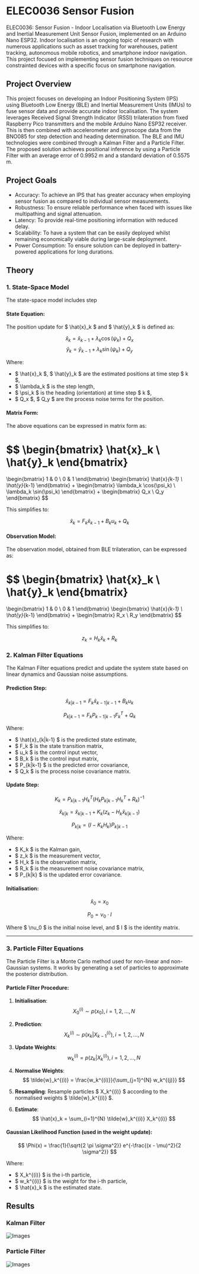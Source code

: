 # ELEC0036 Sensor Fusion
ELEC0036: Sensor Fusion - Indoor Localisation via Bluetooth Low Energy and Inertial Measurement Unit Sensor Fusion, implemented on an Arduino Nano ESP32. Indoor localisation is an ongoing topic of research with numerous applications such as
asset tracking for warehouses, patient tracking, autonomous mobile robotics, and smartphone indoor navigation. This project focused on implementing sensor fusion techniques on resource constrainted devices with a specific focus on smartphone navigation.

## Project Overview
This project focuses on developing an Indoor Positioning System (IPS) using Bluetooth Low Energy (BLE) and Inertial Measurement Units (IMUs) to fuse sensor data and provide accurate indoor localisation. The system leverages Received Signal Strength Indicator (RSSI) trilateration from fixed Raspberry Pico transmitters and the mobile Arduino Nano ESP32 receiver. This is then combined with accelerometer and gyroscope data from the BNO085 for step detection and heading determination. The BLE and IMU technologies were combined through a Kalman Filter and a Particle Filter. The proposed solution achieves positional inference by using a Particle Filter with an average error of 0.9952 m and a standard deviation of 0.5575 m.

## Project Goals
- Accuracy: To achieve an IPS that has greater accuracy when employing sensor
fusion as compared to individual sensor measurements.
- Robustness: To ensure reliable performance when faced with issues like multipathing and signal attenuation.
- Latency: To provide real-time positioning information with reduced delay.
- Scalability: To have a system that can be easily deployed whilst remaining economically viable during large-scale deployment.
- Power Consumption: To ensure solution can be deployed in battery-powered
applications for long durations.

## Theory

### 1. **State-Space Model**
The state-space model includes step

#### **State Equation**:
The position update for $ \hat{x}_k $ and $ \hat{y}_k $ is defined as:

$$
\hat{x}_k = \hat{x}_{k-1} + \lambda_k \cos(\psi_k) + Q_x
$$
$$
\hat{y}_k = \hat{y}_{k-1} + \lambda_k \sin(\psi_k) + Q_y
$$

Where:
- $ \hat{x}_k $, $ \hat{y}_k $ are the estimated positions at time step $ k $,
- $ \lambda_k $ is the step length,
- $ \psi_k $ is the heading (orientation) at time step $ k $,
- $ Q_x $, $ Q_y $ are the process noise terms for the position.

#### **Matrix Form**:
The above equations can be expressed in matrix form as:

$$
\begin{bmatrix}
\hat{x}_k \\
\hat{y}_k
\end{bmatrix}
=
\begin{bmatrix}
1 & 0 \\
0 & 1
\end{bmatrix}
\begin{bmatrix}
\hat{x}_{k-1} \\
\hat{y}_{k-1}
\end{bmatrix}
+
\begin{bmatrix}
\lambda_k \cos(\psi_k) \\
\lambda_k \sin(\psi_k)
\end{bmatrix}
+
\begin{bmatrix}
Q_x \\
Q_y
\end{bmatrix}
$$

This simplifies to:

$$
\hat{x}_k = F_k \hat{x}_{k-1} + B_k u_k + Q_k
$$

#### **Observation Model**:
The observation model, obtained from BLE trilateration, can be expressed as:

$$
\begin{bmatrix}
\hat{x}_k \\
\hat{y}_k
\end{bmatrix}
=
\begin{bmatrix}
1 & 0 \\
0 & 1
\end{bmatrix}
\begin{bmatrix}
\hat{x}_{k-1} \\
\hat{y}_{k-1}
\end{bmatrix}
+
\begin{bmatrix}
R_x \\
R_y
\end{bmatrix}
$$

This simplifies to:

$$
z_k = H_k \hat{x}_k + R_k
$$

### 2. **Kalman Filter Equations**
The Kalman Filter equations predict and update the system state based on linear dynamics and Gaussian noise assumptions.

#### **Prediction Step:**

$$
\hat{x}_{k|k-1} = F_k \hat{x}_{k-1|k-1} + B_k u_k
$$

$$
P_{k|k-1} = F_k P_{k-1|k-1} F_k^T + Q_k
$$

Where:
- $ \hat{x}_{k|k-1} $ is the predicted state estimate,
- $ F_k $ is the state transition matrix,
- $ u_k $ is the control input vector,
- $ B_k $ is the control input matrix,
- $ P_{k|k-1} $ is the predicted error covariance,
- $ Q_k $ is the process noise covariance matrix.

#### **Update Step:**

$$
K_k = P_{k|k-1} H_k^T \left( H_k P_{k|k-1} H_k^T + R_k \right)^{-1}
$$

$$
\hat{x}_{k|k} = \hat{x}_{k|k-1} + K_k \left( z_k - H_k \hat{x}_{k|k-1} \right)
$$

$$
P_{k|k} = (I - K_k H_k) P_{k|k-1}
$$

Where:
- $ K_k $ is the Kalman gain,
- $ z_k $ is the measurement vector,
- $ H_k $ is the observation matrix,
- $ R_k $ is the measurement noise covariance matrix,
- $ P_{k|k} $ is the updated error covariance.

#### **Initialisation:**

$$
\hat{x}_0 = x_0
$$

$$
P_0 = \nu_0 \cdot I
$$

Where $ \nu_0 $ is the initial noise level, and $ I $ is the identity matrix.

---

### 3. **Particle Filter Equations**
The Particle Filter is a Monte Carlo method used for non-linear and non-Gaussian systems. It works by generating a set of particles to approximate the posterior distribution.

#### **Particle Filter Procedure**:

1. **Initialisation**: 
   $$ X_0^{(i)} \sim p(x_0), \, i = 1, 2, \dots, N $$

2. **Prediction**:
   $$ X_k^{(i)} \sim p(x_k | X_{k-1}^{(i)}), \, i = 1, 2, \dots, N $$

3. **Update Weights**:
   $$ w_k^{(i)} = p(z_k | X_k^{(i)}), \, i = 1, 2, \dots, N $$

4. **Normalise Weights**:
   $$ \tilde{w}_k^{(i)} = \frac{w_k^{(i)}}{\sum_{j=1}^{N} w_k^{(j)}} $$

5. **Resampling**:
   Resample particles $ X_k^{(i)} $ according to the normalised weights $ \tilde{w}_k^{(i)} $.

6. **Estimate**:
   $$ \hat{x}_k = \sum_{i=1}^{N} \tilde{w}_k^{(i)} X_k^{(i)} $$

#### **Gaussian Likelihood Function** (used in the weight update):

$$
\Phi(x) = \frac{1}{\sqrt{2 \pi \sigma^2}} e^{-\frac{(x - \mu)^2}{2 \sigma^2}}
$$

Where:
- $ X_k^{(i)} $ is the i-th particle,
- $ w_k^{(i)} $ is the weight for the i-th particle,
- $ \hat{x}_k $ is the estimated state.

## Results
### Kalman Filter
![Images](Images/ELEC0036_KF_Results.png)

### Particle Filter
![Images](Images/ELEC0036_PF_Results.png)
